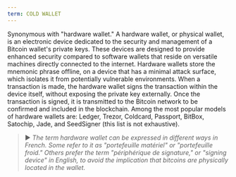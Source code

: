 ```yaml
---
term: COLD WALLET
---
```


Synonymous with "hardware wallet." A hardware wallet, or physical wallet, is an electronic device dedicated to the security and management of a Bitcoin wallet's private keys. These devices are designed to provide enhanced security compared to software wallets that reside on versatile machines directly connected to the internet. Hardware wallets store the mnemonic phrase offline, on a device that has a minimal attack surface, which isolates it from potentially vulnerable environments. When a transaction is made, the hardware wallet signs the transaction within the device itself, without exposing the private key externally. Once the transaction is signed, it is transmitted to the Bitcoin network to be confirmed and included in the blockchain. Among the most popular models of hardware wallets are: Ledger, Trezor, Coldcard, Passport, BitBox, Satochip, Jade, and SeedSigner (this list is not exhaustive).

> ► *The term hardware wallet can be expressed in different ways in French. Some refer to it as "portefeuille matériel" or "portefeuille froid." Others prefer the term "périphérique de signature," or "signing device" in English, to avoid the implication that bitcoins are physically located in the wallet.*